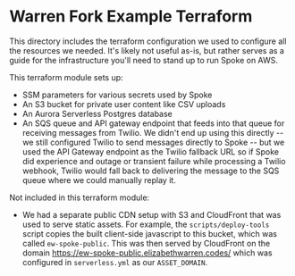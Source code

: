 # Warren Fork Example Terraform

This directory includes the terraform configuration we used to configure all the resources we needed. It's likely not useful as-is, but rather serves as a guide for the infrastructure you'll need to stand up to run Spoke on AWS.

This terraform module sets up:

- SSM parameters for various secrets used by Spoke
- An S3 bucket for private user content like CSV uploads
- An Aurora Serverless Postgres database
- An SQS queue and API gateway endpoint that feeds into that queue for receiving messages from Twilio. We didn't end up using this directly -- we still configured Twilio to send messages directly to Spoke -- but we used the API Gateway endpoint as the Twilio fallback URL so if Spoke did experience and outage or transient failure while processing a Twilio webhook, Twilio would fall back to delivering the message to the SQS queue where we could manually replay it.


Not included in this terraform module:

- We had a separate public CDN setup with S3 and CloudFront that was used to serve static assets. For example, the `scripts/deploy-tools` script copies the built client-side javascript to this bucket, which was called `ew-spoke-public`. This was then served by CloudFront on the domain https://ew-spoke-public.elizabethwarren.codes/ which was configured in `serverless.yml` as our `ASSET_DOMAIN`.